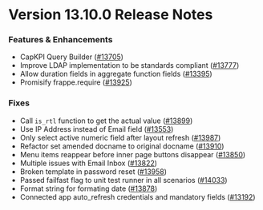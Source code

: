 # Version 13.10.0 Release Notes

### Features & Enhancements
- CapKPI Query Builder ([#13705](https://github.com/frappe/frappe/pull/13705))
- Improve LDAP implementation to be standards compliant ([#13777](https://github.com/frappe/frappe/pull/13777))
- Allow duration fields in aggregate function fields ([#13395](https://github.com/frappe/frappe/pull/13395))
- Promisify frappe.require ([#13925](https://github.com/frappe/frappe/pull/13925))

### Fixes
- Call `is_rtl` function to get the actual value ([#13899](https://github.com/frappe/frappe/pull/13899))
- Use IP Address instead of Email field ([#13553](https://github.com/frappe/frappe/pull/13553))
- Only select active numeric field after layout refresh ([#13987](https://github.com/frappe/frappe/pull/13987))
- Refactor set amended docname to original docname ([#13910](https://github.com/frappe/frappe/pull/13910))
- Menu items reappear before inner page buttons disappear ([#13850](https://github.com/frappe/frappe/pull/13850))
- Multiple issues with Email Inbox ([#13822](https://github.com/frappe/frappe/pull/13822))
- Broken template in password reset ([#13958](https://github.com/frappe/frappe/pull/13958))
- Passed failfast flag to unit test runner in all scenarios ([#14033](https://github.com/frappe/frappe/pull/14033))
- Format string for formating date ([#13878](https://github.com/frappe/frappe/pull/13878))
- Connected app auto_refresh credentials and mandatory fields ([#13192](https://github.com/frappe/frappe/pull/13192))